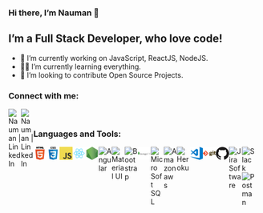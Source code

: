 ### Hi there, I’m Nauman 👋

## I’m a Full Stack Developer, who love code!
- 🔭 I’m currently working on JavaScript, ReactJS, NodeJS.
- :dancing_men: I’m currently learning everything.
- 🌱 I’m looking to contribute Open Source Projects.


### Connect with me:

<img align="left" alt="Nauman | LinkedIn" width="25px" src="https://cdn.jsdelivr.net/npm/simple-icons@v3/icons/linkedin.svg" />
<img align="left" alt="Nauman | LinkedIn" width="25px" src="https://cdn.jsdelivr.net/npm/simple-icons@v3/icons/instagram.svg" />
<br />

### Languages and Tools:

<img alt="HTML5" src="https://raw.githubusercontent.com/github/explore/80688e429a7d4ef2fca1e82350fe8e3517d3494d/topics/html/html.png" style="max-width:100%;" width="26px" align="left">
<img alt="CSS3" src="https://raw.githubusercontent.com/github/explore/80688e429a7d4ef2fca1e82350fe8e3517d3494d/topics/css/css.png" style="max-width:100%;" width="26px" align="left">
<img alt="JavaScript" src="https://raw.githubusercontent.com/github/explore/80688e429a7d4ef2fca1e82350fe8e3517d3494d/topics/javascript/javascript.png" style="max-width:100%;" width="26px" align="left">
<img alt="React" src="https://raw.githubusercontent.com/github/explore/80688e429a7d4ef2fca1e82350fe8e3517d3494d/topics/react/react.png" style="max-width:100%;" width="26px" align="left">
<img alt="Node.js" src="https://raw.githubusercontent.com/github/explore/80688e429a7d4ef2fca1e82350fe8e3517d3494d/topics/nodejs/nodejs.png" style="max-width:100%;" width="26px" align="left">
<img alt="Angular" src="https://angular.io/assets/images/logos/angular/angular.png" style="max-width:100%;" width="26px" align="left">
<img alt="Material UI" src="https://cdn.jsdelivr.net/npm/simple-icons@v3/icons/material-ui.svg" style="max-width:100%;" width="26px" align="left">
<img alt="Bootstrap" src="https://upload.wikimedia.org/wikipedia/commons/thumb/b/b2/Bootstrap_logo.svg/1200px-Bootstrap_logo.svg.png" style="max-width:100%;" width="26px" align="left">
<img alt="MongoDB" src="https://raw.githubusercontent.com/github/explore/80688e429a7d4ef2fca1e82350fe8e3517d3494d/topics/mongodb/mongodb.png" style="max-width:100%;" width="26px" align="left">
<img alt="Micro Soft SQL" src="https://cdn.jsdelivr.net/npm/simple-icons@v3/icons/microsoftsqlserver.svg" style="max-width:100%;" width="26px" align="left">
<img alt="Amazon aws" src="https://cdn.jsdelivr.net/npm/simple-icons@v3/icons/amazonaws.svg" style="max-width:100%;" width="26px" align="left">
<img alt="Heroku" src="https://cdn.jsdelivr.net/npm/simple-icons@v3/icons/heroku.svg" style="max-width:100%;" width="26px" align="left">
<img alt="Visual Studio Code" src="https://raw.githubusercontent.com/github/explore/80688e429a7d4ef2fca1e82350fe8e3517d3494d/topics/visual-studio-code/visual-studio-code.png" style="max-width:100%;" width="26px" align="left">
<img alt="Git" src="https://raw.githubusercontent.com/github/explore/80688e429a7d4ef2fca1e82350fe8e3517d3494d/topics/git/git.png" style="max-width:100%;" width="26px" align="left">
<img alt="GitHub" src="https://raw.githubusercontent.com/github/explore/78df643247d429f6cc873026c0622819ad797942/topics/github/github.png" style="max-width:100%;" width="26px" align="left">
<img alt="Jira Software" src="https://cdn.worldvectorlogo.com/logos/jira-1.svg" style="max-width:100%;" width="26px" align="left">
<img alt="Slack" src="https://cdn.jsdelivr.net/npm/simple-icons@v3/icons/slack.svg" style="max-width:100%;" width="26px" align="left">
<img alt="Postman" src="https://cdn.jsdelivr.net/npm/simple-icons@v3/icons/postman.svg" style="max-width:100%;" width="26px" align="left">
